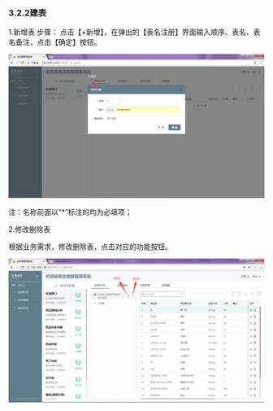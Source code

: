 ### 3.2.2建表

1.新增表
步骤：
点击【+新增】，在弹出的【表名注册】界面输入顺序、表名、表名备注，点击【确定】按钮。

![](/assets/20171201150912.png)

注：名称前面以“*”标注的均为必填项；

2.修改删除表

根据业务需求，修改删除表，点击对应的功能按钮。

![](/assets/20171207160124.png)


